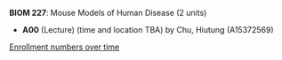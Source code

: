 **BIOM 227**: Mouse Models of Human Disease (2 units)

- **A00** (Lecture) (time and location TBA) by Chu, Hiutung (A15372569)

[Enrollment numbers over time](./BIOM227.tsv)
